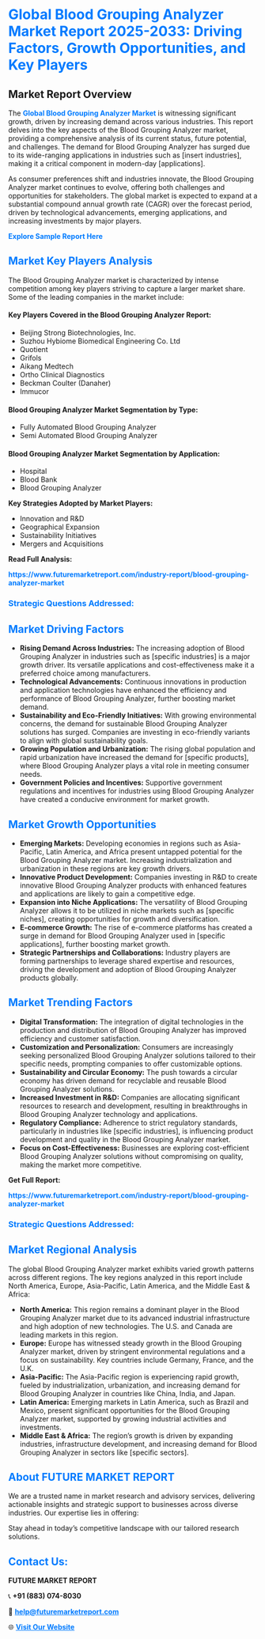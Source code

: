 <h1 style="color: #007BFF;">Global Blood Grouping Analyzer Market Report 2025-2033: Driving Factors, Growth Opportunities, and Key Players</h1>

<section id="overview">
<h2>Market Report Overview</h2>
<p>The <a href="https://www.futuremarketreport.com/industry-report/blood-grouping-analyzer-market" style="color: #007BFF; text-decoration: none;"><strong>Global Blood Grouping Analyzer Market</strong></a> is witnessing significant growth, driven by increasing demand across various industries. This report delves into the key aspects of the Blood Grouping Analyzer market, providing a comprehensive analysis of its current status, future potential, and challenges. The demand for Blood Grouping Analyzer has surged due to its wide-ranging applications in industries such as [insert industries], making it a critical component in modern-day [applications].</p>
<p>As consumer preferences shift and industries innovate, the Blood Grouping Analyzer market continues to evolve, offering both challenges and opportunities for stakeholders. The global market is expected to expand at a substantial compound annual growth rate (CAGR) over the forecast period, driven by technological advancements, emerging applications, and increasing investments by major players.</p>
</section>

<section id="overview">
<p><a href="https://www.futuremarketreport.com/request-sample/reportId=122895" style="color: #007BFF; text-decoration: none;"><strong>Explore Sample Report Here</strong></a></p>
</section>

<section id="key-players">
<h2 style="color: #007BFF;">Market Key Players Analysis</h2>
<p>The Blood Grouping Analyzer market is characterized by intense competition among key players striving to capture a larger market share. Some of the leading companies in the market include:</p>
<h4>Key Players Covered in the Blood Grouping Analyzer Report:</h4>
<ul><li>Beijing Strong Biotechnologies, Inc.</li><li>Suzhou Hybiome Biomedical Engineering Co. Ltd</li><li>Quotient</li><li>Grifols</li><li>Aikang Medtech</li><li>Ortho Clinical Diagnostics</li><li>Beckman Coulter (Danaher)</li><li>Immucor</li></ul>
<h4>Blood Grouping Analyzer Market Segmentation by Type:</h4>
<ul><li>Fully Automated Blood Grouping Analyzer</li><li>Semi Automated Blood Grouping Analyzer</li></ul>

<h4>Blood Grouping Analyzer Market Segmentation by Application:</h4>
<ul><li>Hospital</li><li>Blood Bank</li><li>Blood Grouping Analyzer</li></ul>
<p><strong>Key Strategies Adopted by Market Players:</strong></p>
<ul>
<li>Innovation and R&D</li>
<li>Geographical Expansion</li>
<li>Sustainability Initiatives</li>
<li>Mergers and Acquisitions</li>
</ul>
</section>

<section>
<p><strong>Read Full Analysis: </strong></p><a href="https://www.futuremarketreport.com/industry-report/blood-grouping-analyzer-market" style="color: #007BFF; text-decoration: none;"><strong>https://www.futuremarketreport.com/industry-report/blood-grouping-analyzer-market</strong></a>
<h3 style="color: #007BFF;">Strategic Questions Addressed:</h3>
</section>

<section id="driving-factors">
<h2 style="color: #007BFF;">Market Driving Factors</h2>
<ul>
<li><strong>Rising Demand Across Industries:</strong> The increasing adoption of Blood Grouping Analyzer in industries such as [specific industries] is a major growth driver. Its versatile applications and cost-effectiveness make it a preferred choice among manufacturers.</li>
<li><strong>Technological Advancements:</strong> Continuous innovations in production and application technologies have enhanced the efficiency and performance of Blood Grouping Analyzer, further boosting market demand.</li>
<li><strong>Sustainability and Eco-Friendly Initiatives:</strong> With growing environmental concerns, the demand for sustainable Blood Grouping Analyzer solutions has surged. Companies are investing in eco-friendly variants to align with global sustainability goals.</li>
<li><strong>Growing Population and Urbanization:</strong> The rising global population and rapid urbanization have increased the demand for [specific products], where Blood Grouping Analyzer plays a vital role in meeting consumer needs.</li>
<li><strong>Government Policies and Incentives:</strong> Supportive government regulations and incentives for industries using Blood Grouping Analyzer have created a conducive environment for market growth.</li>
</ul>
</section>

<section id="growth-opportunities">
<h2 style="color: #007BFF;">Market Growth Opportunities</h2>
<ul>
<li><strong>Emerging Markets:</strong> Developing economies in regions such as Asia-Pacific, Latin America, and Africa present untapped potential for the Blood Grouping Analyzer market. Increasing industrialization and urbanization in these regions are key growth drivers.</li>
<li><strong>Innovative Product Development:</strong> Companies investing in R&D to create innovative Blood Grouping Analyzer products with enhanced features and applications are likely to gain a competitive edge.</li>
<li><strong>Expansion into Niche Applications:</strong> The versatility of Blood Grouping Analyzer allows it to be utilized in niche markets such as [specific niches], creating opportunities for growth and diversification.</li>
<li><strong>E-commerce Growth:</strong> The rise of e-commerce platforms has created a surge in demand for Blood Grouping Analyzer used in [specific applications], further boosting market growth.</li>
<li><strong>Strategic Partnerships and Collaborations:</strong> Industry players are forming partnerships to leverage shared expertise and resources, driving the development and adoption of Blood Grouping Analyzer products globally.</li>
</ul>
</section>

<section id="trending-factors">
<h2 style="color: #007BFF;">Market Trending Factors</h2>
<ul>
<li><strong>Digital Transformation:</strong> The integration of digital technologies in the production and distribution of Blood Grouping Analyzer has improved efficiency and customer satisfaction.</li>
<li><strong>Customization and Personalization:</strong> Consumers are increasingly seeking personalized Blood Grouping Analyzer solutions tailored to their specific needs, prompting companies to offer customizable options.</li>
<li><strong>Sustainability and Circular Economy:</strong> The push towards a circular economy has driven demand for recyclable and reusable Blood Grouping Analyzer solutions.</li>
<li><strong>Increased Investment in R&D:</strong> Companies are allocating significant resources to research and development, resulting in breakthroughs in Blood Grouping Analyzer technology and applications.</li>
<li><strong>Regulatory Compliance:</strong> Adherence to strict regulatory standards, particularly in industries like [specific industries], is influencing product development and quality in the Blood Grouping Analyzer market.</li>
<li><strong>Focus on Cost-Effectiveness:</strong> Businesses are exploring cost-efficient Blood Grouping Analyzer solutions without compromising on quality, making the market more competitive.</li>
</ul>
</section>

<section>
<p><strong>Get Full Report: </strong></p><a href="https://www.futuremarketreport.com/industry-report/blood-grouping-analyzer-market" style="color: #007BFF; text-decoration: none;"><strong>https://www.futuremarketreport.com/industry-report/blood-grouping-analyzer-market</strong></a>
<h3 style="color: #007BFF;">Strategic Questions Addressed:</h3>
</section>


<section id="regional-analysis">
<h2 style="color: #007BFF;">Market Regional Analysis</h2>
<p>The global Blood Grouping Analyzer market exhibits varied growth patterns across different regions. The key regions analyzed in this report include North America, Europe, Asia-Pacific, Latin America, and the Middle East & Africa:</p>
<ul>
<li><strong>North America:</strong> This region remains a dominant player in the Blood Grouping Analyzer market due to its advanced industrial infrastructure and high adoption of new technologies. The U.S. and Canada are leading markets in this region.</li>
<li><strong>Europe:</strong> Europe has witnessed steady growth in the Blood Grouping Analyzer market, driven by stringent environmental regulations and a focus on sustainability. Key countries include Germany, France, and the U.K.</li>
<li><strong>Asia-Pacific:</strong> The Asia-Pacific region is experiencing rapid growth, fueled by industrialization, urbanization, and increasing demand for Blood Grouping Analyzer in countries like China, India, and Japan.</li>
<li><strong>Latin America:</strong> Emerging markets in Latin America, such as Brazil and Mexico, present significant opportunities for the Blood Grouping Analyzer market, supported by growing industrial activities and investments.</li>
<li><strong>Middle East & Africa:</strong> The region’s growth is driven by expanding industries, infrastructure development, and increasing demand for Blood Grouping Analyzer in sectors like [specific sectors].</li>
</ul>
</section>

<footer>
<h2 style="color: #007BFF;">About FUTURE MARKET REPORT</h2>
<p>We are a trusted name in market research and advisory services, delivering actionable insights and strategic support to businesses across diverse industries. Our expertise lies in offering:</p>

<p>Stay ahead in today’s competitive landscape with our tailored research solutions.</p>

<h2 style="color: #007BFF;">Contact Us:</h2>
<p><strong>FUTURE MARKET REPORT</strong></p>
<p>📞 <strong>+91 (883) 074-8030</strong></p>
<p>📧 <strong><a href="mailto:help@futuremarketreport.com" style="color: #007BFF;">help@futuremarketreport.com</a></strong></p>
<p>🌐 <strong><a href="https://www.futuremarketreport.com/" style="color: #007BFF;">Visit Our Website</a></strong></p>
</footer>